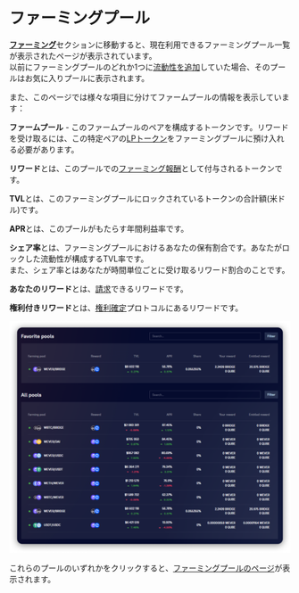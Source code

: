 # ファーミングプール

[**ファーミング**](../concepts/yield-farming.md)セクションに移動すると、現在利用できるファーミングプール一覧が表示されたページが表示されています。\
以前にファーミングプールのどれか1つに[流動性を追加](../how-to/deposit-farm-tokens.md)していた場合、そのプールはお気に入りプールに表示されます。

また、このページでは様々な項目に分けてファームプールの情報を表示しています：

**ファームプール** - このファームプールのペアを構成するトークンです。リワードを受け取るには、この特定ペアの[LPトークン](../../pools/how-to/add-liquidity.md)をファーミングプールに預け入れる必要があります。

**リワード**とは、このプールでの[ファーミング報酬](../concepts/reward-token.md)として付与されるトークンです。

**TVL**とは、このファーミングプールにロックされているトークンの合計額(米ドル)です。

**APR**とは、このプールがもたらす年間利益率です。

**シェア率**とは、ファーミングプールにおけるあなたの保有割合です。あなたがロックした流動性が構成するTVL率です。\
また、シェア率とはあなたが時間単位ごとに受け取るリワード割合のことです。

**あなたのリワード**とは、[請求](../how-to/claim-reward.md)できるリワードです。

**権利付きリワード**とは、[権利確定](../concepts/vesting.md)プロトコルにあるリワードです。

![](<../../../.gitbook/assets/image (176).png>)

これらのプールのいずれかをクリックすると、[ファーミングプールのページ](farm-page-user/)が表示されます。
